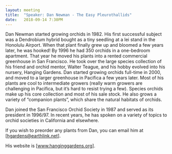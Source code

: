 ```yaml
---
layout: meeting
title:  "Speaker: Dan Newman - The Easy Pleurothallids"
date:   2018-09-14 7:30PM
---
```

Dan Newman started growing orchids in 1982. His first successful
subject was a Dendrobium hybrid bought as a tiny seedling at a lei
stand in the Honolulu Airport. When that plant finally grew up and
bloomed a few years later, he was hooked! By 1996 he had 350
orchids in a one-bedroom apartment. That year he moved his plants
into a rented commercial greenhouse in San Francisco. He took over
the large species collection of his friend and orchid mentor, Walter
Teague, and his hobby evolved into his nursery, Hanging Gardens.
Dan started growing orchids full-time in 2000, and moved to a larger
greenhouse in Pacifica a few years later. Most of his plants are cool
to intermediate growers (really warm growers are challenging in
Pacifica, but it’s hard to resist trying a few). Species orchids make up his core collection and most of his
sale stock. He also grows a variety of “companion plants”, which share the natural habitats of orchids.

Dan joined the San Francisco Orchid Society in 1987 and served as its president in 1996/97. In recent
years, he has spoken on a variety of topics to orchid societies in California and elsewhere.

If you wish to preorder any plants from Dan, you can email him at [hgardens@earthlink.net].

His website is [www.hanginggardens.org].
